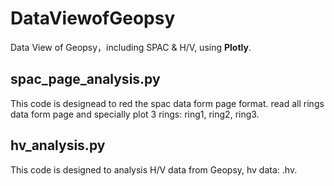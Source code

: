 # DataViewofGeopsy
Data View of Geopsy，including SPAC & H/V, using **Plotly**. <br>
## **spac_page_analysis.py** <br>
This code is designead to red the spac data form page format.
read all rings data form page and specially plot 3 rings: ring1, ring2, ring3. <br>
## **hv_analysis.py** <br>
This code is designed to analysis H/V data from Geopsy, hv data: .hv.
